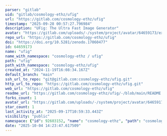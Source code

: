 ```yaml
---
parser: "gitlab"
uid: "gitlab/cosmology-ethz/ufig"
url: "https://gitlab.com/cosmology-ethz/ufig"
timestamp: "2025-09-28 00:57:27.796984"
description: "UFig: The Ultra Fast Image Generator"
avatar: "https://gitlab.com/uploads/-/system/project/avatar/64659173/example_image_small.jpg"
repo_url: "https://gitlab.com/cosmology-ethz/ufig"
doi: "https://doi.org/10.5281/zenodo.17060477"
id: 64659173
name: "ufig"
name_with_namespace: "cosmology-ethz / ufig"
path: "ufig"
path_with_namespace: "cosmology-ethz/ufig"
created_at: "2024-11-19T16:08:34.167Z"
default_branch: "main"
ssh_url_to_repo: "git@gitlab.com:cosmology-ethz/ufig.git"
http_url_to_repo: "https://gitlab.com/cosmology-ethz/ufig.git"
web_url: "https://gitlab.com/cosmology-ethz/ufig"
readme_url: "https://gitlab.com/cosmology-ethz/ufig/-/blob/main/README.md"
forks_count: 1
avatar_url: "https://gitlab.com/uploads/-/system/project/avatar/64659173/example_image_small.jpg"
star_count: 1
last_activity_at: "2025-09-17T10:59:33.443Z"
visibility: "public"
namespace: {"id": 92603152, "name": "cosmology-ethz", "path": "cosmology-ethz", "kind": "group", "full_path": "cosmology-ethz", "parent_id": null, "avatar_url": null, "web_url": "https://gitlab.com/groups/cosmology-ethz"}
date: "2025-10-04 14:23:47.617509"
---
```

